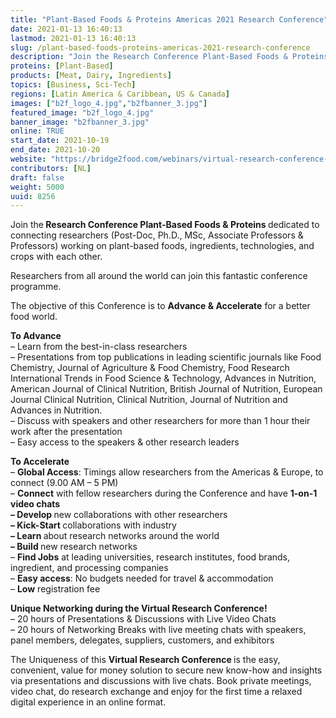 ```yaml
---
title: "Plant-Based Foods & Proteins Americas 2021 Research Conference"
date: 2021-01-13 16:40:13
lastmod: 2021-01-13 16:40:13
slug: /plant-based-foods-proteins-americas-2021-research-conference
description: "Join the Research Conference Plant-Based Foods & Proteins dedicated to connecting researchers (Post-Doc, Ph.D., MSc, Associate Professors & Professors) working on plant-based foods, ingredients, technologies, and crops with each other.Researchers from all around the world can join this fantastic conference programme.The objective of this Conference is to Advance & Accelerate for a better food world."
proteins: [Plant-Based]
products: [Meat, Dairy, Ingredients]
topics: [Business, Sci-Tech]
regions: [Latin America & Caribbean, US & Canada]
images: ["b2f_logo_4.jpg","b2fbanner_3.jpg"]
featured_image: "b2f_logo_4.jpg"
banner_image: "b2fbanner_3.jpg"
online: TRUE
start_date: 2021-10-19
end_date: 2021-10-20
website: "https://bridge2food.com/webinars/virtual-research-conference-plant-based-foods-proteins-americas/"
contributors: [NL]
draft: false
weight: 5000
uuid: 8256
---
```

<p>Join the<strong> Research Conference Plant-Based Foods & Proteins </strong>dedicated to connecting researchers (Post-Doc, Ph.D., MSc, Associate Professors & Professors) working on plant-based foods, ingredients, technologies, and crops with each other.</p>
<p>Researchers from all around the world can join this fantastic conference programme.</p>
<p>The objective of this Conference is to <strong>Advance & Accelerate</strong> for a better food world.</p>
<p><strong>To Advance</strong><br />
– Learn from the best-in-class researchers<br />
– Presentations from top publications in leading scientific journals like Food Chemistry, Journal of Agriculture & Food Chemistry, Food Research International Trends in Food Science & Technology, Advances in Nutrition, American Journal of Clinical Nutrition, British Journal of Nutrition, European Journal Clinical Nutrition, Clinical Nutrition, Journal of Nutrition and Advances in Nutrition.<br />
– Discuss with speakers and other researchers for more than 1 hour their work after the presentation<br />
– Easy access to the speakers & other research leaders</p>
<p><strong>To Accelerate</strong><br />
– <strong>Global Access</strong>: Timings allow researchers from the Americas & Europe, to connect (9.00 AM – 5 PM)<br />
– <strong>Connect</strong> with fellow researchers during the Conference and have <strong>1-on-1 video chats<br />
– Develop </strong>new collaborations with other researchers<br />
<strong>– Kick-Start </strong>collaborations with industry<br />
<strong>– Learn </strong>about research networks around the world<br />
<strong>– Build </strong>new research networks<br />
– <strong>Find Jobs</strong> at leading universities, research institutes, food brands, ingredient, and processing companies<br />
– <strong>Easy access</strong>: No budgets needed for travel & accommodation<br />
– <strong>Low</strong> registration fee</p>
<p><strong>Unique Networking during the Virtual Research Conference!</strong><br />
– 20 hours of Presentations & Discussions with Live Video Chats<br />
– 20 hours of Networking Breaks with live meeting chats with speakers, panel members, delegates, suppliers, customers, and exhibitors</p>
<p>The Uniqueness of this <strong>Virtual Research Conference </strong>is the easy, convenient, value for money solution to secure new know-how and insights via presentations and discussions with live chats. Book private meetings, video chat, do research exchange and enjoy for the first time a relaxed digital experience in an online format.</p>
